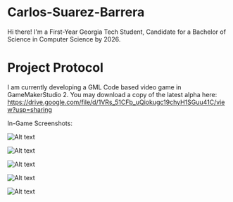 # Carlos-Suarez-Barrera
Hi there! I'm a First-Year Georgia Tech Student, Candidate for a Bachelor of Science in Computer Science by 2026.

# Project Protocol
I am currently developing a GML Code based video game in GameMakerStudio 2. You may download a copy of the latest alpha here:
https://drive.google.com/file/d/1VRs_51CFb_uQiokugc19chyH1SGuu41C/view?usp=sharing

In-Game Screenshots:

![Alt text](/posts/path/to/img.jpg "Optional title")

![Alt text](/posts/path/to/img.jpg "Optional title")

![Alt text](/posts/path/to/img.jpg "Optional title")

![Alt text](/posts/path/to/img.jpg "Optional title")

![Alt text](/posts/path/to/img.jpg "Optional title")
